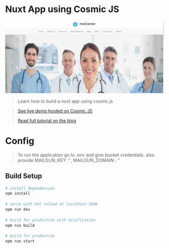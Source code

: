 # Nuxt App using Cosmic JS

![medical-professional-demo](screenshots/main-image.png)

> Learn how to build a nuxt app using cosmic.js

> [See live demo hosted on Cosmic JS](http://medical-professional-nuxt-js.cosmicapp.co/)

> [Read full tutorial on the blog](https://cosmicjs.com/articles/nuxtjs-website-boilerplate-jezdxaxb)

# Config
>To run the application go to .env and give bucket credentials. also provide
>MAILGUN_KEY :'',
>MAILGUN_DOMAIN : ''
## Build Setup

``` bash
# install dependencies
npm install

# serve with hot reload at localhost:3000
npm run dev

# build for production with minification
npm run build

# build for production
npm run start
```
